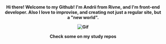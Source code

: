 <p align="center">
<strong>Hi there! Welcome to my Github! I'm Andrii from Rivne, and I'm front-end developer.
 Also I love to improvise, and creating not just a regular site, but a "new world".
 </p>
<p align="center">
<img src="https://pa1.narvii.com/6113/50c478c96248b3bb33a1de95c182ddf54dc62f98_hq.gif" alt="Gif" class="picture">
</p>
<p align="center">
Check some on my study repos</strong>
</p>
